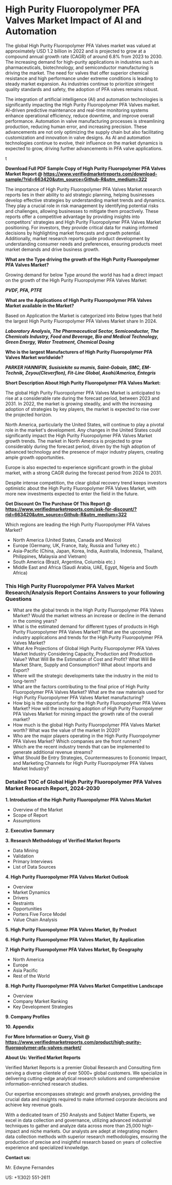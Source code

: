 <meta name="title" content="Global High Purity Fluoropolymer PFA Valves Market Impact of AI and Automation"><meta name="description" content="The global High Purity Fluoropolymer PFA Valves market was valued at approximately USD 1.2 billion in 2022 and is projected to grow at a compound annual growth rate (C"><meta name="title" content="High Purity Fluoropolymer PFA Valves Market Size, Share, Scope, Trends, Growth, Opportunities, Analysis, Forecast"><h1>High Purity Fluoropolymer PFA Valves Market Impact of AI and Automation</h1><p>The global High Purity Fluoropolymer PFA Valves market was valued at approximately USD 1.2 billion in 2022 and is projected to grow at a compound annual growth rate (CAGR) of around 6.8% from 2023 to 2030. The increasing demand for high-purity applications in industries such as pharmaceuticals, biotechnology, and semiconductor manufacturing is driving the market. The need for valves that offer superior chemical resistance and high performance under extreme conditions is leading to steady market expansion. As industries continue to prioritize stringent quality standards and safety, the adoption of PFA valves remains robust.</p><p>The integration of artificial intelligence (AI) and automation technologies is significantly impacting the High Purity Fluoropolymer PFA Valves market. AI-driven predictive maintenance and real-time monitoring systems enhance operational efficiency, reduce downtime, and improve overall performance. Automation in valve manufacturing processes is streamlining production, reducing human error, and increasing precision. These advancements are not only optimizing the supply chain but also facilitating customization and innovation in valve designs. As AI and automation technologies continue to evolve, their influence on the market dynamics is expected to grow, driving further advancements in PFA valve applications.</p>t</p><p id="" class=""><strong>Download Full PDF Sample Copy of High Purity Fluoropolymer PFA Valves Market Report @ <a href="https://www.verifiedmarketreports.com/download-sample/?rid=663420&utm_source=Github-R&utm_medium=322" target="_blank">https://www.verifiedmarketreports.com/download-sample/?rid=663420&utm_source=Github-R&utm_medium=322</a></strong></p><p>The importance of&nbsp;High Purity Fluoropolymer PFA Valves Market research reports lies in their ability to aid strategic planning, helping businesses develop effective strategies by understanding market trends and dynamics. They play a crucial role in risk management by identifying potential risks and challenges, allowing businesses to mitigate them proactively. These reports offer a competitive advantage by providing insights into competitors' strategies and High Purity Fluoropolymer PFA Valves Market positioning. For investors, they provide critical data for making informed decisions by highlighting market forecasts and growth potential. Additionally, market research reports guide product development by understanding consumer needs and preferences, ensuring products meet market demands and drive business growth.</p><p><strong>What are the&nbsp;Type driving the growth of the High Purity Fluoropolymer PFA Valves Market?</strong></p><p id="" class="">Growing demand for below Type around the world has had a direct impact on the growth of the High Purity Fluoropolymer PFA Valves Market:</p><em><strong>PVDF, PFA, PTFE</strong></em></p><strong>What are the&nbsp;Applications&nbsp;of High Purity Fluoropolymer PFA Valves Market available in the Market?</strong></p><p id="" class="">Based on Application the Market is categorized into Below types that held the largest High Purity Fluoropolymer PFA Valves Market share In 2024.</p><em><strong>Laboratory Analysis, The Pharmaceutical Sector, Semiconductor, The Chemicals Industry, Food and Beverage, Bio and Medical Technology, Green Energy, Water Treatment, Chemical Dosing</strong></em></p><strong>Who is the largest Manufacturers of High Purity Fluoropolymer PFA Valves Market worldwide?</strong></p><p><em><strong>PARKER HANNIFIN, Susisiekite su mumis, Saint-Gobain, SMC, EM-Technik, Zeyou(Cleverflon), Fit-Line Global, Asahi/America, Entegris</strong></em></p><p id="" class=""><strong>Short Description About High Purity Fluoropolymer PFA Valves Market:</strong></p><p>The global High Purity Fluoropolymer PFA Valves Market is anticipated to rise at a considerable rate during the forecast period, between 2023 and 2031. In 2022, the market is growing steadily, and with the increasing adoption of strategies by key players, the market is expected to rise over the projected horizon.</p><p>North America, particularly the United States, will continue to play a pivotal role in the market's development. Any changes in the United States could significantly impact the High Purity Fluoropolymer PFA Valves Market growth trends. The market in North America is projected to grow considerably during the forecast period, driven by the high adoption of advanced technology and the presence of major industry players, creating ample growth opportunities.</p><p>Europe is also expected to experience significant growth in the global market, with a strong CAGR during the forecast period from 2024 to 2031.</p><p>Despite intense competition, the clear global recovery trend keeps investors optimistic about the High Purity Fluoropolymer PFA Valves Market, with more new investments expected to enter the field in the future.</p><p id="" class=""><strong>Get Discount On The Purchase Of This Report @ <a href="https://www.verifiedmarketreports.com/ask-for-discount/?rid=663420&utm_source=Github-R&utm_medium=322" target="_blank">https://www.verifiedmarketreports.com/ask-for-discount/?rid=663420&utm_source=Github-R&utm_medium=322</a></strong></p>Which regions are leading the High Purity Fluoropolymer PFA Valves Market?</p><ul><li>North America (United States, Canada and Mexico)</li><li>Europe (Germany, UK, France, Italy, Russia and Turkey etc.)</li><li>Asia-Pacific (China, Japan, Korea, India, Australia, Indonesia, Thailand, Philippines, Malaysia and Vietnam)</li><li>South America (Brazil, Argentina, Columbia etc.)</li><li>Middle East and Africa (Saudi Arabia, UAE, Egypt, Nigeria and South Africa)</li></ul><h3 id="" class="">This High Purity Fluoropolymer PFA Valves Market Research/Analysis Report Contains Answers to your following Questions</h3><ul><li>What are the global trends in the High Purity Fluoropolymer PFA Valves Market? Would the market witness an increase or decline in the demand in the coming years?</li><li>What is the estimated demand for different types of products in High Purity Fluoropolymer PFA Valves Market? What are the upcoming industry applications and trends for the High Purity Fluoropolymer PFA Valves Market?</li><li>What Are Projections of Global High Purity Fluoropolymer PFA Valves Market Industry Considering Capacity, Production and Production Value? What Will Be the Estimation of Cost and Profit? What Will Be Market Share, Supply and Consumption? What about imports and Export?</li><li>Where will the strategic developments take the industry in the mid to long-term?</li><li>What are the factors contributing to the final price of High Purity Fluoropolymer PFA Valves Market? What are the raw materials used for High Purity Fluoropolymer PFA Valves Market manufacturing?</li><li>How big is the opportunity for the High Purity Fluoropolymer PFA Valves Market? How will the increasing adoption of High Purity Fluoropolymer PFA Valves Market for mining impact the growth rate of the overall market?</li><li>How much is the global High Purity Fluoropolymer PFA Valves Market worth? What was the value of the market In 2020?</li><li>Who are the major players operating in the High Purity Fluoropolymer PFA Valves Market? Which companies are the front runners?</li><li>Which are the recent industry trends that can be implemented to generate additional revenue streams?</li><li>What Should Be Entry Strategies, Countermeasures to Economic Impact, and Marketing Channels for High Purity Fluoropolymer PFA Valves Market Industry?</li></ul><h3 id="" class="">Detailed TOC of Global High Purity Fluoropolymer PFA Valves Market Research Report, 2024-2030</h3><p id="" class=""><strong>1. Introduction of the High Purity Fluoropolymer PFA Valves Market</strong></p><ul><li>Overview of the Market</li><li>Scope of Report</li><li>Assumptions</li></ul><p id="" class=""><strong>2. Executive Summary</strong></p><p id="" class=""><strong>3. Research Methodology of Verified Market Reports</strong></p><ul><li>Data Mining</li><li>Validation</li><li>Primary Interviews</li><li>List of Data Sources</li></ul><p id="" class=""><strong>4. High Purity Fluoropolymer PFA Valves Market Outlook</strong></p><ul><li>Overview</li><li>Market Dynamics</li><li>Drivers</li><li>Restraints</li><li>Opportunities</li><li>Porters Five Force Model</li><li>Value Chain Analysis</li></ul><p id="" class=""><strong>5. High Purity Fluoropolymer PFA Valves Market, By Product</strong></p><p id="" class=""><strong>6. High Purity Fluoropolymer PFA Valves Market, By Application</strong></p><p id="" class=""><strong>7. High Purity Fluoropolymer PFA Valves Market, By Geography</strong></p><ul><li>North America</li><li>Europe</li><li>Asia Pacific</li><li>Rest of the World</li></ul><p id="" class=""><strong>8. High Purity Fluoropolymer PFA Valves Market Competitive Landscape</strong></p><ul><li>Overview</li><li>Company Market Ranking</li><li>Key Development Strategies</li></ul><p id="" class=""><strong>9. Company Profiles</strong></p><p id="" class=""><strong>10. Appendix</strong></p><p id="" class=""><strong>For More Information or Query, Visit @ <a href="https://www.verifiedmarketreports.com/product/high-purity-fluoropolymer-pfa-valves-market/" target="_blank">https://www.verifiedmarketreports.com/product/high-purity-fluoropolymer-pfa-valves-market/</a></strong></p><p id="" class=""><strong>About Us: Verified Market Reports</strong></p><p id="" class="">Verified Market Reports is a premier Global Research and Consulting firm serving a diverse clientele of over 5000+ global customers. We specialize in delivering cutting-edge analytical research solutions and comprehensive information-enriched research studies.</p><p id="" class="">Our expertise encompasses strategic and growth analyses, providing the crucial data and insights required to make informed corporate decisions and achieve key revenue goals.</p><p id="" class="">With a dedicated team of 250 Analysts and Subject Matter Experts, we excel in data collection and governance, utilizing advanced industrial techniques to gather and analyze data across more than 25,000 high-impact and niche markets. Our analysts are adept at integrating modern data collection methods with superior research methodologies, ensuring the production of precise and insightful research based on years of collective experience and specialized knowledge.</p><p id="" class=""><strong>Contact us:</strong></p><p id="" class="">Mr. Edwyne Fernandes</p><p id="" class="">US: +1(302) 551-2611</p>